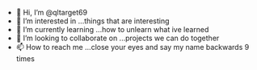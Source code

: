- 👋 Hi, I’m @qltarget69
- 👀 I’m interested in ...things that are interesting
- 🌱 I’m currently learning ...how to unlearn what ive learned
- 💞️ I’m looking to collaborate on ...projects we can do together
- 📫 How to reach me ...close your eyes and say my name backwards 9 times

<!---
qltarget69/qltarget69 is a ✨ special ✨ repository because its `README.md` (this file) appears on your GitHub profile.
You can click the Preview link to take a look at your changes.
--->
